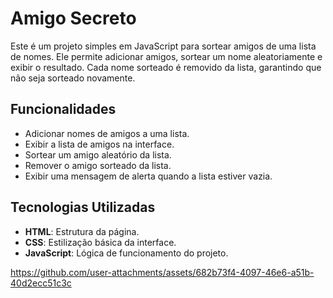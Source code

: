 # Amigo Secreto

Este é um projeto simples em JavaScript para sortear amigos de uma lista de nomes. Ele permite adicionar amigos, sortear um nome aleatoriamente e exibir o resultado. Cada nome sorteado é removido da lista, garantindo que não seja sorteado novamente.

## Funcionalidades

- Adicionar nomes de amigos a uma lista.
- Exibir a lista de amigos na interface.
- Sortear um amigo aleatório da lista.
- Remover o amigo sorteado da lista.
- Exibir uma mensagem de alerta quando a lista estiver vazia.

## Tecnologias Utilizadas

- **HTML**: Estrutura da página.
- **CSS**: Estilização básica da interface.
- **JavaScript**: Lógica de funcionamento do projeto.


https://github.com/user-attachments/assets/682b73f4-4097-46e6-a51b-40d2ecc51c3c
